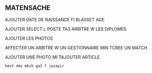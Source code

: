 ## MATENSACHE
AJOUTER DATE DE NAISSANCE FI BLASSET AGE

AJOUTER SELECT L POSTE TA3 ARBITRE W LES DIPLOMES 

AJOUTER LES PHOTOS 

AFFECTER UN ARBITRE W UN GESTIONNAIRE MIN TCREE UN MATCH 

AJOUTER UNE PHOTO MI TAJOUTER ARTICLE 

```js
best dmv mkch ga3 f jazayir
